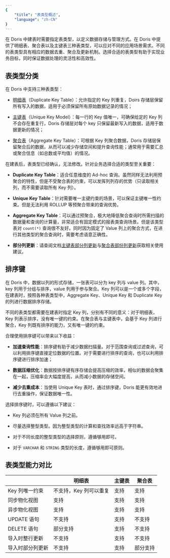 ```yaml
---
{
    "title": "表类型概述",
    "language": "zh-CN"
}
---
```


在 Doris 中建表时需要指定表类型，以定义数据存储与管理方式。在 Doris 中提供了明细表、聚合表以及主键表三种表类型，可以应对不同的应用场景需求。不同的表类型具有相应的数据去重、聚合及更新机制。选择合适的表类型有助于实现业务目标，同时保证数据处理的灵活性和高效性。

## 表类型分类

在 Doris 中支持三种表类型：

* [明细表](./duplicate)（Duplicate Key Table）：允许指定的 Key 列重复，Doirs 存储层保留所有写入的数据，适用于必须保留所有原始数据记录的情况；

* [主键表](./unique)（Unique Key Model）：每一行的 Key 值唯一，可确保给定的 Key 列不会存在重复行，Doris 存储层对每个 key 只保留最新写入的数据，适用于数据更新的情况；

* [聚合表](./aggregate)（Aggregate Key Table）：可根据 Key 列聚合数据，Doris 存储层保留聚合后的数据，从而可以减少存储空间和提升查询性能；通常用于需要汇总或聚合信息（如总数或平均值）的情况。

在建表后，表类型已经确认，无法修改。针对业务选择合适的类型至关重要：

* **Duplicate Key Table**：适合任意维度的 Ad-hoc 查询。虽然同样无法利用预聚合的特性，但是不受聚合表的约束，可以发挥列列存的优势（只读取相关列，而不需要读取所有 Key 列）。

* **Unique Key Table**：针对需要唯一主键约束的场景，可以保证主键唯一性约束。但是无法利用 ROLLUP 等预聚合带来的查询优势。

* **Aggregate Key Table**：可以通过预聚合，极大地降低聚合查询时所需扫描的数据量和查询的计算量，非常适合有固定模式的报表类查询场景。但是该类型表对 `count(*)` 查询很不友好。同时因为固定了 Value 列上的聚合方式，在进行其他类型的聚合查询时，需要考虑语意正确性。

* **部分列更新**：请查阅文档[主键表部分列更新](../../data-operate/update/update-of-aggregate-model)与[聚合表部份列更新](../../data-operate/update/update-of-aggregate-model)获取相关使用建议。

## 排序键

在 Doris 中，数据以列的形式存储，一张表可以分为 key 列与 value 列。其中，key 列用于分组与排序，value 列用于参与聚合。Key 列可以是一个或多个字段，在建表时，按照各种表类型中，Aggregate Key、Unique Key 和 Duplicate Key 的列进行数据排序存储。

不同的表类型都需要在建表时指定 Key 列，分别有不同的意义：对于明细表，Key 列表示排序，没有唯一键的约束。在聚合表与主键表中，会基于 Key 列进行聚合，Key 列既有排序的能力，又有唯一键的约束。

合理使用排序键可以带来以下收益：

* **加速查询性能**：排序键有助于减少数据扫描量。对于范围查询或过滤查询，可以利用排序键直接定位数据的位置。对于需要进行排序的查询，也可以利用排序键进行排序加速；

* **数据压缩优化**：数据按排序键有序存储会提高压缩的效率，相似的数据会聚集在一起，压缩率会大幅度提高，从而减小数据的存储空间。

* **减少去重成本**：当使用 Unique Key 表时，通过排序键，Doris 能更有效地进行去重操作，保证数据唯一性。

选择排序键时，可以遵循以下建议：

* Key 列必须在所有 Value 列之前。

* 尽量选择整型类型。因为整型类型的计算和查找效率远高于字符串。

* 对于不同长度的整型类型的选择原则，遵循够用即可。

* 对于 `VARCHAR` 和 `STRING` 类型的长度，遵循够用即可原则。

## 表类型能力对比

|           | 明细表          | 主键表 | 聚合表 |
| --------- | ------------- | ---- | ---- |
| Key 列唯一约束 | 不支持，Key 列可以重复 | 支持   | 支持   |
| 同步物化视图    | 支持            | 支持   | 支持   |
| 异步物化视图    | 支持            | 支持   | 支持   |
| UPDATE 语句 | 不支持           | 支持   | 不支持  |
| DELETE 语句 | 部分支持          | 支持   | 不支持  |
| 导入时整行更新   | 不支持           | 支持   | 不支持  |
| 导入时部分列更新  | 不支持           | 支持   | 部分支持 |
